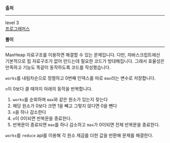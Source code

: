 **출처**<hr>
level 3   
[프로그래머스](https://programmers.co.kr/learn/courses/30/lessons/12927)
<br>

**풀이**<hr>

MaxHeap 자료구조를 이용하면 해결할 수 있는 문제입니다. 다만, 자바스크립트에선 기본적으로 힙 자료구조가 없어 만드는데 필요한 코드가 방대해집니다. 그래서 효율성은 만족하고 기능도 똑같이 동작하도록 코드를 작성했습니다.

`works`를 내림차순으로 정렬하고 0번째 인덱스를 따로 `max`라는 변수로 저장합니다.

`n`이 0보다 클 때까지 아래의 동작을 반복합니다.
1. `works`를 순회하며 `max`와 같은 원소가 있는지 찾는다
2. 해당 원소가 0보다 크면 1을 빼고 그렇지 않다면 0을 뺀다
3. `n`을 하나 감소한다
4. `n`이 0이되면 반복문을 종료한다.
5. 반복문이 종료되면 `max`를 하나 감소하고 `max`가 0이되면 전체 반복문을 종료한다.

`works`를 `reduce` api를 이용해 각 원소 제곱를 더한 값을 반환해 문제를 해결한다.